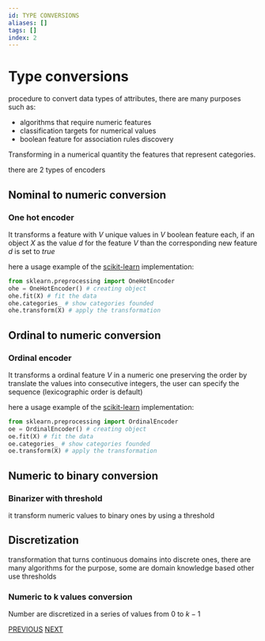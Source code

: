 ```yaml
---
id: TYPE CONVERSIONS
aliases: []
tags: []
index: 2
---
```


# Type conversions

procedure to convert data types of attributes, there are many purposes such as:

- algorithms that require numeric features
- classification targets for numerical values
- boolean feature for association rules discovery

Transforming in a numerical quantity the features that represent categories.

there are 2 types of encoders
## Nominal to numeric conversion

### One hot encoder


It transforms a feature  with $V$ unique values in $V$ boolean feature each, if an object $X$ as the value $d$ for the feature $V$ than the corresponding new feature $d$ is set to $true$

here a usage example of the [scikit-learn](https://scikit-learn.org/stable/) implementation:

```python
from sklearn.preprocessing import OneHotEncoder
ohe = OneHotEncoder() # creating object
ohe.fit(X) # fit the data
ohe.categories_ # show categories founded
ohe.transform(X) # apply the transformation
```

## Ordinal to numeric conversion
### Ordinal encoder

It transforms a ordinal feature $V$ in a numeric one preserving the order by translate the values into consecutive integers, the user can specify the sequence (lexicographic order is default)

here a usage example of the [scikit-learn](https://scikit-learn.org/stable/) implementation:

```python
from sklearn.preprocessing import OrdinalEncoder
oe = OrdinalEncoder() # creating object
oe.fit(X) # fit the data
oe.categories_ # show categories founded
oe.transform(X) # apply the transformation
```
## Numeric to binary conversion
### Binarizer with threshold

it transform numeric values  to binary ones by using a threshold

## Discretization

transformation that turns continuous domains into discrete ones, there are many algorithms for the purpose, some are domain knowledge based other use thresholds

### Numeric to k values conversion

Number are discretized in a series of values from $0$ to $k-1$

[PREVIOUS](DATA_PREPROCESSING.md) [NEXT](datamining/SIMILARITY_AND_DISSIMILARITY.md)
